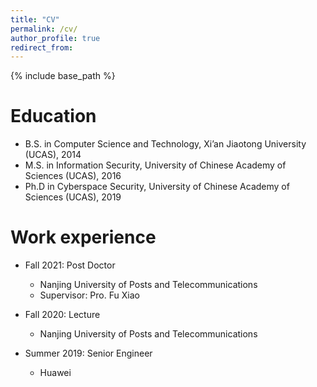 ```yaml
---
title: "CV"
permalink: /cv/
author_profile: true
redirect_from:
---
```


{% include base_path %}

Education
======
* B.S. in Computer Science and Technology, Xi’an Jiaotong University (UCAS), 2014
* M.S. in Information Security, University of Chinese Academy of Sciences (UCAS), 2016
* Ph.D in Cyberspace Security, University of Chinese Academy of Sciences (UCAS), 2019

Work experience
======

* Fall 2021: Post Doctor
  * Nanjing University of Posts and Telecommunications
  * Supervisor: Pro. Fu Xiao

* Fall 2020: Lecture
  * Nanjing University of Posts and Telecommunications


* Summer 2019: Senior Engineer
  * Huawei

